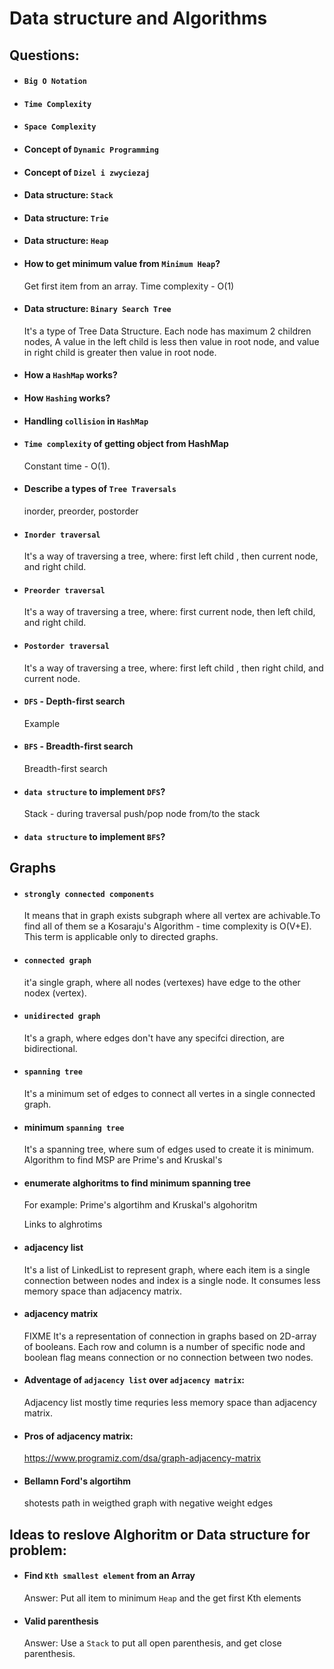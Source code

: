 # Data structure and Algorithms

## Questions:
- #### `Big O Notation`
- #### `Time Complexity`
- #### `Space Complexity`
- #### Concept of `Dynamic Programming`
- #### Concept of `Dizel i zwyciezaj`
- #### Data structure: `Stack`
- #### Data structure: `Trie`
- #### Data structure: `Heap`
- #### How to get minimum value from `Minimum Heap`?

    Get first item from an array. Time complexity - O(1)

- #### Data structure: `Binary Search Tree`

    It's a type of Tree Data Structure. Each node has maximum 2 children nodes, A value in the left child is less then value in root node, and value in right child is greater then value in root node. 

- #### How a `HashMap` works?
- #### How `Hashing` works?
- #### Handling `collision` in `HashMap`
- #### `Time complexity` of getting object from HashMap

    Constant time - O(1).

- #### Describe a types of `Tree Traversals`

    inorder, preorder, postorder

- #### `Inorder traversal`

    It's a way of traversing a tree, where: first left child , then current node, and right child.

- #### `Preorder traversal`

    It's a way of traversing a tree, where: first current node, then left child, and right child.

- #### `Postorder traversal`

    It's a way of traversing a tree, where: first left child , then right child, and current node.

- #### `DFS` - Depth-first search
    Example

- #### `BFS` - Breadth-first search 
    Breadth-first search

- #### `data structure` to implement `DFS`?

    Stack - during traversal push/pop node from/to the stack

- #### `data structure` to implement `BFS`?

## Graphs
- #### `strongly connected components`

    It means that in graph exists subgraph where all vertex are achivable.To find all of them se a Kosaraju's Algorithm - time complexity is O(V+E). This term is applicable only to directed graphs.

- #### `connected graph`

    it'a single graph, where all nodes (vertexes) have edge to the other nodex (vertex).

- #### `unidirected graph`

    It's a graph, where edges don't have any specifci direction, are bidirectional.

- #### `spanning tree`

    It's a minimum set of edges to connect all vertes in a single connected graph. 

- #### minimum `spanning tree`

    It's a spanning tree, where sum of edges used to create it is minimum. Algorithm to find MSP are Prime's and Kruskal's 

- #### enumerate alghoritms to find minimum spanning tree

    For example: Prime's algortihm and Kruskal's algohoritm

    Links to alghrotims

- #### adjacency list

    It's a list of LinkedList to represent graph, where each item is a single connection between nodes and index is a single node. It consumes less memory space than adjacency matrix.

- #### adjacency matrix

   FIXME It's a representation of connection in graphs based on 2D-array of booleans. Each row and column is a number of specific node and boolean flag means connection or no connection between two nodes. 

- #### Adventage of `adjacency list` over `adjacency matrix`:

    Adjacency list mostly time requries less memory space than adjacency matrix.


- #### Pros of adjacency matrix:
    https://www.programiz.com/dsa/graph-adjacency-matrix
    

- #### Bellamn Ford's algortihm

    shotests path in weigthed graph with negative weight edges
    
## Ideas to reslove Alghoritm or Data structure for problem:
- #### Find `Kth smallest element` from an Array
    Answer: Put all item to minimum `Heap` and the get first Kth elements
- #### Valid parenthesis
    Answer: Use a `Stack` to put all open parenthesis, and get close parenthesis.  


